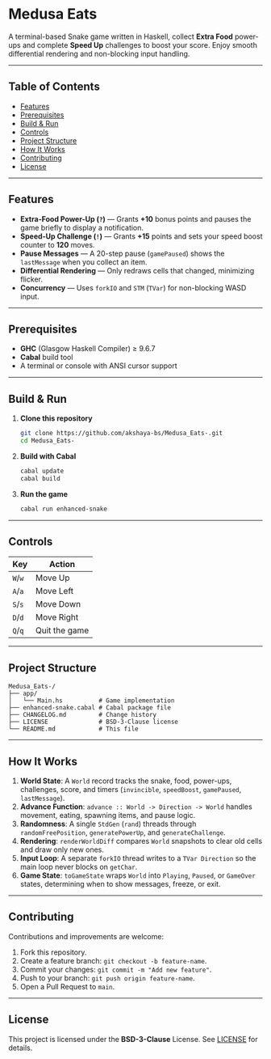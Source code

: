 # Medusa Eats 

A terminal-based Snake game written in Haskell, collect  **Extra Food** power-ups and complete **Speed Up** challenges to boost your score. Enjoy smooth differential rendering and non-blocking input handling.

---

## Table of Contents

* [Features](#features)
* [Prerequisites](#prerequisites)
* [Build & Run](#build--run)
* [Controls](#controls)
* [Project Structure](#project-structure)
* [How It Works](#how-it-works)
* [Contributing](#contributing)
* [License](#license)

---

## Features

* **Extra-Food Power-Up (`?`)** — Grants **+10** bonus points and pauses the game briefly to display a notification.
* **Speed-Up Challenge (`!`)** — Grants **+15** points and sets your speed boost counter to **120** moves.
* **Pause Messages** — A 20-step pause (`gamePaused`) shows the `lastMessage` when you collect an item.
* **Differential Rendering** — Only redraws cells that changed, minimizing flicker.
* **Concurrency** — Uses `forkIO` and `STM` (`TVar`) for non-blocking WASD input.

---

## Prerequisites

* **GHC** (Glasgow Haskell Compiler) ≥ 9.6.7
* **Cabal** build tool
* A terminal or console with ANSI cursor support

---

## Build & Run

1. **Clone this repository**

   ```bash
   git clone https://github.com/akshaya-bs/Medusa_Eats-.git
   cd Medusa_Eats-
   ```

2. **Build with Cabal**

   ```bash
   cabal update   
   cabal build
   ```

3. **Run the game**

   ```bash
   cabal run enhanced-snake
   ```

---

## Controls

| Key     | Action        |
| ------- | ------------- |
| `W`/`w` | Move Up       |
| `A`/`a` | Move Left     |
| `S`/`s` | Move Down     |
| `D`/`d` | Move Right    |
| `Q`/`q` | Quit the game |

---

## Project Structure

```
Medusa_Eats-/
├── app/
│   └── Main.hs          # Game implementation
├── enhanced-snake.cabal # Cabal package file
├── CHANGELOG.md         # Change history
├── LICENSE              # BSD-3-Clause license
└── README.md            # This file
```

---

## How It Works

1. **World State**: A `World` record tracks the snake, food, power-ups, challenges, score, and timers (`invincible`, `speedBoost`, `gamePaused`, `lastMessage`).
2. **Advance Function**: `advance :: World -> Direction -> World` handles movement, eating, spawning items, and pause logic.
3. **Randomness**: A single `StdGen` (`rand`) threads through `randomFreePosition`, `generatePowerUp`, and `generateChallenge`.
4. **Rendering**: `renderWorldDiff` compares `World` snapshots to clear old cells and draw only new ones.
5. **Input Loop**: A separate `forkIO` thread writes to a `TVar Direction` so the main loop never blocks on `getChar`.
6. **Game State**: `toGameState` wraps `World` into `Playing`, `Paused`, or `GameOver` states, determining when to show messages, freeze, or exit.

---

## Contributing

Contributions and improvements are welcome:

1. Fork this repository.
2. Create a feature branch: `git checkout -b feature-name`.
3. Commit your changes: `git commit -m "Add new feature"`.
4. Push to your branch: `git push origin feature-name`.
5. Open a Pull Request to `main`.

---

## License

This project is licensed under the **BSD-3-Clause** License. See [LICENSE](./LICENSE) for details.

